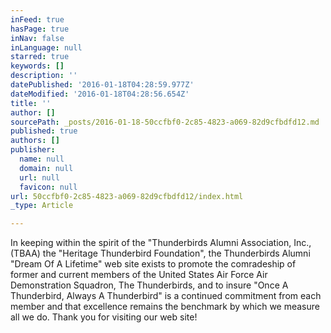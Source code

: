 ```yaml
---
inFeed: true
hasPage: true
inNav: false
inLanguage: null
starred: true
keywords: []
description: ''
datePublished: '2016-01-18T04:28:59.977Z'
dateModified: '2016-01-18T04:28:56.654Z'
title: ''
author: []
sourcePath: _posts/2016-01-18-50ccfbf0-2c85-4823-a069-82d9cfbdfd12.md
published: true
authors: []
publisher:
  name: null
  domain: null
  url: null
  favicon: null
url: 50ccfbf0-2c85-4823-a069-82d9cfbdfd12/index.html
_type: Article

---
```

In keeping within the spirit of the "Thunderbirds Alumni Association, Inc., (TBAA) the "Heritage Thunderbird Foundation", the Thunderbirds Alumni "Dream Of A Lifetime" web site exists to promote the comradeship of former and current members of the United States Air Force Air Demonstration Squadron, The Thunderbirds, and to insure "Once A Thunderbird, Always A Thunderbird" is a continued commitment from each member and that excellence remains the benchmark by which we measure all we do. Thank you for visiting our web site!
